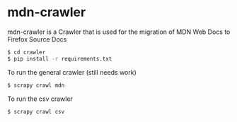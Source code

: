 # mdn-crawler
mdn-crawler is a Crawler that is used for the migration of MDN Web Docs to Firefox Source Docs

```sh
$ cd crawler
$ pip install -r requirements.txt
```
To run the general crawler (still needs work)
```sh
$ scrapy crawl mdn
```
To run the csv crawler
```sh
$ scrapy crawl csv
```